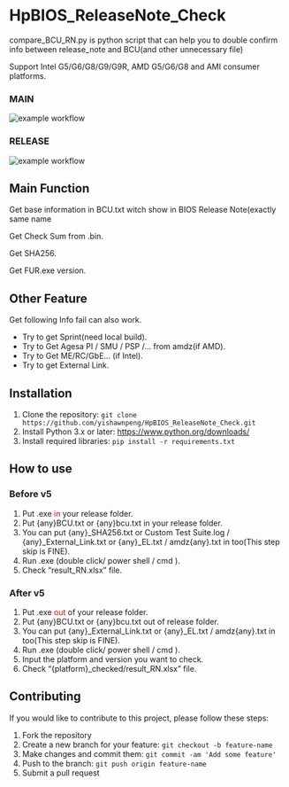 # HpBIOS_ReleaseNote_Check
compare_BCU_RN.py is python script that can help you to double confirm info between release_note and BCU(and other unnecessary file)

Support Intel G5/G6/G8/G9/G9R, AMD G5/G6/G8 and AMI consumer platforms.

### MAIN 
![example workflow](https://github.com/yishawnpeng/HpBIOS_ReleaseNote_Check/actions/workflows/Python_build.yml/badge.svg)

### RELEASE
![example workflow](https://github.com/yishawnpeng/HpBIOS_ReleaseNote_Check/actions/workflows/Release-build.yml/badge.svg)

## Main Function
Get base information in BCU.txt witch show in BIOS Release Note(exactly same name

Get Check Sum from .bin.

Get SHA256.

Get FUR.exe version.

## Other Feature
Get following Info fail can also work.
* Try to get Sprint(need local build).
* Try to Get Agesa PI / SMU / PSP /… from amdz(if AMD).
* Try to Get ME/RC/GbE… (if Intel).
* Try to get External Link.

## Installation
1. Clone the repository: ```git clone https://github.com/yishawnpeng/HpBIOS_ReleaseNote_Check.git```
2. Install Python 3.x or later: https://www.python.org/downloads/
3. Install required libraries: ```pip install -r requirements.txt```

## How to use
### Before v5 
1. Put .exe <font color=Red>in</font> your release folder.
2. Put {any}BCU.txt or {any}bcu.txt in your release folder.
3. You can put {any}_SHA256.txt or Custom Test Suite.log / {any}_External_Link.txt or {any}_EL.txt / amdz{any}.txt in too(This step skip is FINE).
4. Run .exe (double click/ power shell / cmd ).
5. Check “result_RN.xlsx” file.

### After v5
1. Put .exe <font color=Red>out</font> of your release folder.
2. Put {any}BCU.txt or {any}bcu.txt out of release folder.
3. You can put {any}_External_Link.txt or {any}_EL.txt / amdz{any}.txt in too(This step skip is FINE).
4. Run .exe (double click/ power shell / cmd ).
5. Input the platform and version you want to check.
6. Check “{platform}_checked/result_RN.xlsx” file.


## Contributing
If you would like to contribute to this project, please follow these steps:
 1. Fork the repository
 2. Create a new branch for your feature: ```git checkout -b feature-name```
 3. Make changes and commit them: ```git commit -am 'Add some feature'```
 4. Push to the branch: ```git push origin feature-name```
 5. Submit a pull request
